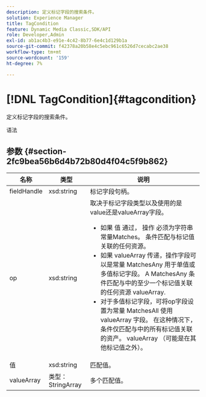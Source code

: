 ```yaml
---
description: 定义标记字段的搜索条件。
solution: Experience Manager
title: TagCondition
feature: Dynamic Media Classic,SDK/API
role: Developer,Admin
exl-id: ab1ac4b3-e91e-4c42-8b77-6e4c1d129b1a
source-git-commit: f42378a20b58e4c5ebc961c6526d7cecabc2ae38
workflow-type: tm+mt
source-wordcount: '159'
ht-degree: 7%

---
```


# [!DNL TagCondition]{#tagcondition}

定义标记字段的搜索条件。

语法

## 参数 {#section-2fc9bea56b6d4b72b80d4f04c5f9b862}

<table id="table_04100BB8ABD84EF68B0A7CE3AD946414"> 
 <thead> 
  <tr> 
   <th colname="col1" class="entry"> 名称 </th> 
   <th colname="col2" class="entry"> 类型 </th> 
   <th colname="col3" class="entry"> 说明 </th> 
  </tr> 
 </thead>
 <tbody> 
  <tr> 
   <td colname="col1"> <span class="codeph"> <span class="varname"> fieldHandle</span> </span> </td> 
   <td colname="col2"> <span class="codeph"> xsd:string</span> </td> 
   <td colname="col3"> 标记字段句柄。 </td> 
  </tr> 
  <tr> 
   <td colname="col1"> <span class="codeph"> <span class="varname"> op</span> </span> </td> 
   <td colname="col2"> <span class="codeph"> xsd:string</span> </td> 
   <td colname="col3">取决于标记字段类型以及使用的是value还是valueArray字段。 
    <ul id="ul_CC0926425B094B3BB7D70CB392DBDABD">
     <li id="li_09AB923A9A8D4A71917CF59C150E4EF5">如果 <span class="codeph"> 值</span> 通过， <span class="codeph"> 操作</span> 必须为字符串常量Matches。 条件匹配与标记值关联的任何资源。 </li>
     <li id="li_70F18494AB6C454EB611F51F16C19FAD">如果 <span class="codeph"> valueArray</span> 传递，操作字段可以是常量 <span class="codeph"> MatchesAny</span> 用于单值或多值标记字段。 A <span class="codeph"> MatchesAny</span> 条件匹配与中的至少一个标记值关联的任何资源 <span class="codeph"> valueArray</span>. </li>
     <li id="li_0B25542D7E964B26B15591C45D5C66D0">对于多值标记字段，可将op字段设置为常量 <span class="codeph"> MatchesAll</span> 使用 <span class="codeph"> valueArray</span> 字段。 在这种情况下，条件仅匹配与中的所有标记值关联的资产。 <span class="codeph"> valueArray</span> （可能是在其他标记值之外）。 </li>
    </ul></td> 
  </tr> 
  <tr> 
   <td colname="col1"> <span class="codeph"> <span class="varname"> 值</span> </span> </td> 
   <td colname="col2"> <span class="codeph"> xsd:string</span> </td> 
   <td colname="col3"> 匹配值。 </td> 
  </tr> 
  <tr> 
   <td colname="col1"> <span class="codeph"> <span class="varname"> valueArray</span> </span> </td> 
   <td colname="col2"> <span class="codeph"> 类型：StringArray</span> </td> 
   <td colname="col3"> 多个匹配值。 </td> 
  </tr> 
 </tbody> 
</table>
